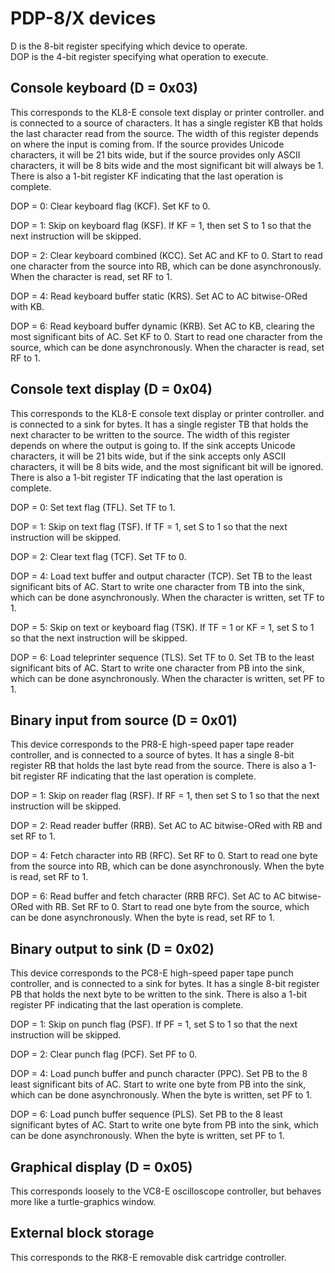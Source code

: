 # PDP-8/X devices

D is the 8-bit register specifying which device to operate.  
DOP is the 4-bit register specifying what operation to execute.

## Console keyboard (D = 0x03)

This corresponds to the KL8-E console text display or printer controller.
and is connected to a source of characters.
It has a single register KB that holds the last character read from the source.
The width of this register depends on where the input is coming from.
If the source provides Unicode characters, it will be 21 bits wide,
but if the source provides only ASCII characters, it will be 8 bits wide
and the most significant bit will always be 1.
There is also a 1-bit register KF indicating that the last operation is complete.

DOP = 0: Clear keyboard flag (KCF).
Set KF to 0.

DOP = 1: Skip on keyboard flag (KSF).
If KF = 1, then set S to 1 so that the
next instruction will be skipped.

DOP = 2: Clear keyboard combined (KCC).
Set AC and KF to 0.
Start to read one character from the source into RB,
which can be done asynchronously.
When the character is read, set RF to 1.

DOP = 4: Read keyboard buffer static (KRS).
Set AC to AC bitwise-ORed with KB.

DOP = 6: Read keyboard buffer dynamic (KRB).
Set AC to KB, clearing the most significant bits of AC.
Set KF to 0.
Start to read one character from the source,
which can be done asynchronously.
When the character is read, set RF to 1.

## Console text display (D = 0x04)

This corresponds to the KL8-E console text display or printer controller.
and is connected to a sink for bytes.
It has a single register TB that holds the next character to be written to the source.
The width of this register depends on where the output is going to.
If the sink accepts Unicode characters, it will be 21 bits wide,
but if the sink accepts only ASCII characters, it will be 8 bits wide,
and the most significant bit will be ignored.
There is also a 1-bit register TF indicating that the last operation is complete.

DOP = 0: Set text flag (TFL).
Set TF to 1.

DOP = 1: Skip on text flag  (TSF).
If TF = 1, set S to 1 so that the
next instruction will be skipped.

DOP = 2: Clear text flag (TCF).
Set TF to 0.

DOP = 4: Load text buffer and output character (TCP).
Set TB to the least significant bits of AC.
Start to write one character from TB into the sink,
which can be done asynchronously.
When the character is written, set TF to 1.

DOP = 5: Skip on text or keyboard flag (TSK).
If TF = 1 or KF = 1, set S to 1 so that the
next instruction will be skipped.

DOP = 6: Load teleprinter sequence (TLS).
Set TF to 0.
Set TB to the  least significant bits of AC.
Start to write one character from PB into the sink,
which can be done asynchronously.
When the character is written, set PF to 1.

## Binary input from source (D = 0x01)

This device corresponds to the PR8-E high-speed paper tape reader controller,
and is connected to a source of bytes.
It has a single 8-bit register RB that holds the last byte read from the source.
There is also a 1-bit register RF indicating that the last operation is complete.

DOP = 1: Skip on reader flag (RSF).
If RF = 1, then set S to 1 so that the
next instruction will be skipped.

DOP = 2: Read reader buffer (RRB).
Set AC to AC bitwise-ORed with RB
and set RF to 1.

DOP = 4: Fetch character into RB (RFC).
Set RF to 0.
Start to read one byte from the source into RB,
which can be done asynchronously.
When the byte is read, set RF to 1.

DOP = 6: Read buffer and fetch character (RRB RFC).
Set AC to AC bitwise-ORed with RB.
Set RF to 0.
Start to read one byte from the source,
which can be done asynchronously.
When the byte is read, set RF to 1.

## Binary output to sink (D = 0x02)

This device corresponds to the PC8-E high-speed paper tape punch controller,
and is connected to a sink for bytes.
It has a single 8-bit register PB that holds the next byte to be written to the sink.
There is also a 1-bit register PF indicating that the last operation is complete.

DOP = 1: Skip on punch flag  (PSF).
If PF = 1, set S to 1 so that the
next instruction will be skipped.

DOP = 2: Clear punch flag (PCF).
Set PF to 0.

DOP = 4: Load punch buffer and punch character (PPC).
Set PB to the 8 least significant bits of AC.
Start to write one byte from PB into the sink,
which can be done asynchronously.
When the byte is written, set PF to 1.

DOP = 6: Load punch buffer sequence (PLS).
Set PB to the 8 least significant bytes of AC.
Start to write one byte from PB into the sink,
which can be done asynchronously.
When the byte is written, set PF to 1.

## Graphical display (D = 0x05)

This corresponds loosely to the VC8-E oscilloscope controller,
but behaves more like a turtle-graphics window.

## External block storage

This corresponds to the RK8-E removable disk cartridge controller.
